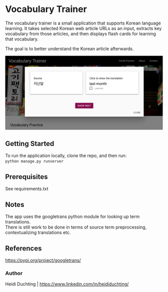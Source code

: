 # Vocabulary Trainer
The vocabulary trainer is a small application that supports Korean language learning.
It takes selected Korean web article URLs as an input, extracts key vocabulary from those articles, and then displays flash cards for learning that vocabulary.

The goal is to better understand the Korean article afterwards.

![](vocabtrainer.png)  


## Getting Started
To run the application locally, clone the repo, and then run:  
`python manage.py runserver`


## Prerequisites
See requirements.txt

## Notes
The app uses the googletrans python module for looking up term translations.  
There is still work to be done in terms of source term preprocessing, contextualizing translations etc.

## References
https://pypi.org/project/googletrans/


### Author
Heidi Duchting | https://www.linkedin.com/in/heididuchting/
